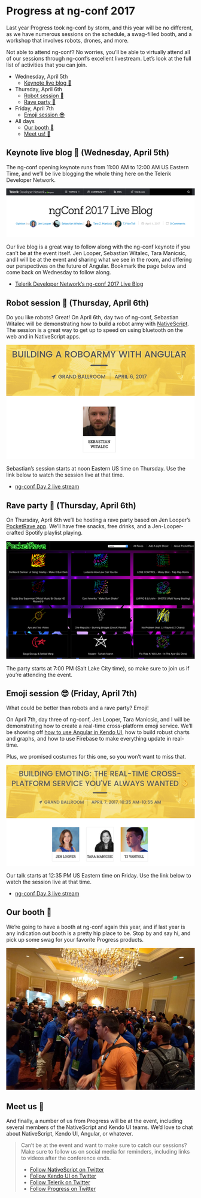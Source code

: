 # Progress at ng-conf 2017

Last year Progress took ng-conf by storm, and this year will be no different, as we have numerous sessions on the schedule, a swag-filled booth, and a workshop that involves robots, drones, and more.

Not able to attend ng-conf? No worries, you’ll be able to virtually attend all of our sessions through ng-conf’s excellent livestream. Let’s look at the full list of activities that you can join.

* Wednesday, April 5th
    * [Keynote live blog 🎤](#keynote-live-blog)
* Thursday, April 6th
    * [Robot session 🤖](#robot-session)
    * [Rave party 💃](#rave-party)
* Friday, April 7th
    * [Emoji session 😎](#emoji-session)
* All days
    * [Our booth 🎉](#our-booth)
    * [Meet us! 👋](#meet-us)

<h2 id="keynote-live-blog">Keynote live blog 🎤 (Wednesday, April 5th)</h2>

The ng-conf opening keynote runs from 11:00 AM to 12:00 AM US Eastern Time, and we’ll be live blogging the whole thing here on the Telerik Developer Network.

![](live-blog.png)

Our live blog is a great way to follow along with the ng-conf keynote if you can’t be at the event itself. Jen Looper, Sebastian Witalec, Tara Manicsic, and I will be at the event and sharing what we see in the room, and offering our perspectives on the future of Angular. Bookmark the page below and come back on Wednesday to follow along.

* [Telerik Developer Network’s ng-conf 2017 Live Blog](http://developer.telerik.com/featured/ngconf-2017-live-blog/)

<h2 id="robot-session">Robot session 🤖 (Thursday, April 6th)</h2>

Do you like robots? Great! On April 6th, day two of ng-conf, Sebastian Witalec will be demonstrating how to build a robot army with [NativeScript](https://www.nativescript.org/). The session is a great way to get up to speed on using bluetooth on the web and in NativeScript apps.

![](sebastian-robot-talk.png) 

Sebastian’s session starts at noon Eastern US time on Thursday. Use the link below to watch the session live at that time.

* [ng-conf Day 2 live stream](https://www.youtube.com/watch?v=_MrOw8iywC8)

<h2 id="rave-party">Rave party 💃 (Thursday, April 6th)</h2>

On Thursday, April 6th we’ll be hosting a rave party based on Jen Looper’s [PocketRave app](https://pocketrave.me/). We’ll have free snacks, free drinks, and a Jen-Looper-crafted Spotify playlist playing.

![](pocketrave.png)

The party starts at 7:00 PM (Salt Lake City time), so make sure to join us if you’re attending the event.

<h2 id="emoji-session">Emoji session 😎 (Friday, April 7th)</h2>

What could be better than robots and a rave party? Emoji!

On April 7th, day three of ng-conf, Jen Looper, Tara Manicsic, and I will be demonstrating how to create a real-time cross-platform emoji service. We’ll be showing off [how to use Angular in Kendo UI](http://www.telerik.com/kendo-angular-ui/), how to build robust charts and graphs, and how to use Firebase to make everything update in real-time.

Plus, we promised costumes for this one, so you won’t want to miss that.

![](emoji-talk.png)

Our talk starts at 12:35 PM US Eastern time on Friday. Use the link below to watch the session live at that time.

* [ng-conf Day 3 live stream](https://www.youtube.com/watch?v=EzRZOoRXNUM)

<h2 id="our-booth">Our booth 🎉</h2>

We’re going to have a booth at ng-conf again this year, and if last year is any indication out booth is a pretty hip place to be. Stop by and say hi, and pick up some swag for your favorite Progress products.

![](sea-of-blue.jpg)

<h2 id="meet-us">Meet us 👋</h2>

And finally, a number of us from Progress will be at the event, including several members of the NativeScript and Kendo UI teams. We’d love to chat about NativeScript, Kendo UI, Angular, or whatever.

<blockquote>Can’t be at the event and want to make sure to catch our sessions? Make sure to follow us on social media for reminders, including links to videos after the conference ends.

* [Follow NativeScript on Twitter](https://twitter.com/nativescript)
* [Follow Kendo UI on Twitter](https://twitter.com/kendoui)
* [Follow Telerik on Twitter](https://twitter.com/telerik)
* [Follow Progress on Twitter](https://twitter.com/progresssw)</blockquote>